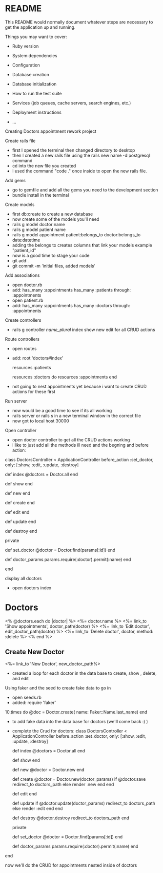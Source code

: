 # README

This README would normally document whatever steps are necessary to get the
application up and running.

Things you may want to cover:

* Ruby version

* System dependencies

* Configuration

* Database creation

* Database initialization

* How to run the test suite

* Services (job queues, cache servers, search engines, etc.)

* Deployment instructions

* ...

Creating Doctors appointment rework project

Create rails file
- first I opened the terminal then changed directory to desktop 
- then I created a new rails file using the rails new name -d postgresql command
- cd into the new file you created
- I used the command "code ." once inside to open the new rails file. 

Add gems
- go to gemfile and add all the gems you need to the development section
- bundle install in the terminal

Create models 
- first db:create to create a new database
- now create some of the models you'll need
- rails g model doctor name 
- rails g model patient name
- rails g model appointment patient:belongs_to doctor:belongs_to date:datetime
- adding the belongs to creates columns that link your models example "patient_id"
- now is a good time to stage your code
- git add . 
- git commit -m 'initial files, added models'

Add associations 
- open doctor.rb
- add: 
has_many :appointments
has_many :patients through: :appointments
- open patient.rb
- add: 
has_many :appointments
has_many :doctors through: :appointments

Create controllers
- rails g controller *name_plural* index show new edit for all CRUD actions

Route controllers
- open routes
- add:
root 'doctors#index'

  resources :patients

  resources :doctors do 
    resources :appointments
  end
- not going to nest appointments yet because i want to create CRUD actions for these first

Run server
- now would be a good time to see if its all working
- rails server or rails s in a new terminal window in the correct file
- now got to local host 30000

Open controller 
- open doctor controller to get all the CRUD actions working
- i like to just add all the methods ill need and the begning and before action:

class DoctorsController < ApplicationController
  before_action :set_doctor, only: [:show, :edit, :update, :destroy]

  def index
    @doctors = Doctor.all
  end

  def show
  end

  def new
  end

  def create 
  end

  def edit
  end

  def update
  end

  def destroy
  end

  private

  def set_doctor
    @doctor = Doctor.find(params[:id])
  end

  def doctor_params
    params.require(:doctor).permit(:name)
  end

end

display all doctors
- open doctors index
<h1>Doctors</h1>
<% @doctors.each do |doctor| %>
    <%= doctor.name %>
    <%= link_to 'Show appointments', doctor_path(doctor) %>
    <%= link_to 'Edit doctor', edit_doctor_path(doctor) %>
    <%= link_to 'Delete doctor', doctor, method: :delete %>
<% end %>

<h2>Create New Doctor</h2>
<%= link_to 'New Doctor', new_doctor_path%>

- created a loop for each doctor in the data base to create, show , delete, and edit 

Using faker and the seed to create fake data to go in
- open seeds.rb
- added: require 'faker'

10.times do 
    @doc = Doctor.create( name: Faker::Name.last_name)
end

- to add fake data into the data base for doctors (we'll come back :) )

- complete the Crud for doctors:
class DoctorsController < ApplicationController
  before_action :set_doctor, only: [:show, :edit, :update, :destroy]

  def index
    @doctors = Doctor.all
  end

  def show
  end

  def new
    @doctor = Doctor.new
  end

  def create 
    @doctor = Doctor.new(doctor_params)
    if @doctor.save
      redirect_to doctors_path
    else
      render :new
    end
  end

  def edit
  end

  def update
    if @doctor.update(doctor_params)
      redirect_to doctors_path
    else
      render :edit
    end
  end

  def destroy
    @doctor.destroy
    redirect_to doctors_path
  end

  private

  def set_doctor
    @doctor = Doctor.find(params[:id])
  end

  def doctor_params
    params.require(:doctor).permit(:name)
  end

end

now we'll do the CRUD for appointments nested inside of doctors
